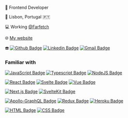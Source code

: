 👨 Frontend Developer

📍  Lisbon, Portugal 🇵🇹

💻 Working [@Farfetch](https://github.com/Farfetch)

🌐 [My website](https://www.andremarquesdev.com)

☎️ <a href="https://github.com/AndreMarquesDev" target="_blank"> ![Github Badge](http://img.shields.io/badge/-AndreMarquesDev-000?&logo=Github&logoColor=white&link=https://github.com/AndreMarquesDev)</a>
<a href="https://www.linkedin.com/in/andr%C3%A9-gouveia-marques-675ab3127/" target="_blank"> ![Linkedin Badge](https://img.shields.io/badge/-Andr%C3%A9%20Marques-blue?&logo=Linkedin&logoColor=white&link=https://www.linkedin.com/in/andr%C3%A9-gouveia-marques-675ab3127/)</a>
<a href="mailto:andregm_7@hotmail.com" target="_blank"> ![Gmail Badge](https://img.shields.io/badge/-andregm_7@hotmail.com-c14438?&logo=Gmail&logoColor=white&link=mailto:andregm_7@hotmail.com)</a>

### Familiar with

<a href="https://developer.mozilla.org/en-US/docs/Web/JavaScript" target="_blank"> ![JavaScript Badge](https://img.shields.io/badge/JavaScript-F7DF1E?logo=javascript&logoColor=black)</a>
<a href="https://www.typescriptlang.org/" target="_blank"> ![Typescript Badge](https://img.shields.io/badge/TypeScript-007ACC?logo=typescript&logoColor=white)</a>
<a href="https://nodejs.org/" target="_blank"> ![NodeJS Badge](https://img.shields.io/badge/node.js-6DA55F?logo=node.js&logoColor=white)</a>

<a href="https://reactjs.org" target="_blank"> ![React Badge](https://img.shields.io/badge/React-20232A?logo=react&logoColor=61DAFB)</a>
<a href="https://svelte.dev/" target="_blank">![Svelte Badge](https://img.shields.io/badge/Svelte-%23f1413d?logo=svelte&logoColor=white)</a>
<a href="https://vuejs.org/" target="_blank"> ![Vue Badge](https://img.shields.io/badge/Vue-35495E?logo=vuedotjs&logoColor=4FC08D)</a>


<a href="https://nextjs.org/" target="_blank"> ![Next.js Badge](https://img.shields.io/badge/Next.js-000000?logo=nextdotjs&logoColor=white)</a>
<a href="https://kit.svelte.dev/" target="_blank">![SvelteKit Badge](https://img.shields.io/badge/Svelte_Kit-%23f1413d?logo=svelte&logoColor=white)</a>

<a href="https://www.apollographql.com/" target="_blank"> ![Apollo-GraphQL Badge](https://img.shields.io/badge/-ApolloGraphQL-311C87?logo=apollo-graphql)</a>
<a href="https://redux.js.org/" target="_blank"> ![Redux Badge](https://img.shields.io/badge/Redux-593D88?logo=redux&logoColor=white)</a>
<a href="https://www.heroku.com/" target="_blank"> ![Heroku Badge](https://img.shields.io/badge/Heroku-430098?logo=heroku&logoColor=white)</a>

<a href="https://developer.mozilla.org/en-US/docs/Web/Guide/HTML/HTML5" target="_blank"> ![HTML Badge](https://img.shields.io/badge/HTML-E34F26?logo=html5&logoColor=white)</a>
<a href="https://developer.mozilla.org/en-US/docs/Web/CSS" target="_blank"> ![CSS Badge](https://img.shields.io/badge/-CSS-1572B6?&logo=css3&logoColor=white)</a>
